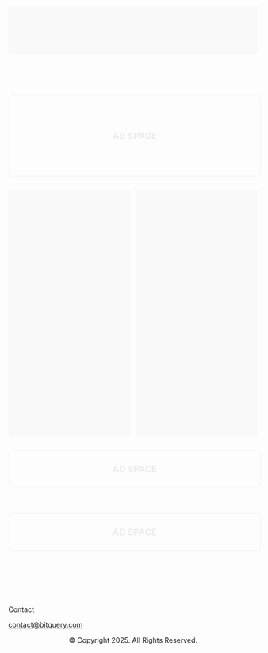 <style>
  header {
    height: 96px;
    background-color: #f9f9f9;
  }
  
  .ad-large {
    text-align: center;
    width: 100%;
    padding: 70px 0;
    font-size: large;
    font-weight: bold;
    border: 3px solid #f9f9f9;
    border-radius: 7px;
    color: #ececec;
  }

  .ad-small {
    text-align: center;
    width: 100%;
    padding: 25px 0;
    font-size: large;
    font-weight: bold;
    border: 3px solid #f9f9f9;
    border-radius: 7px;
    color: #ececec;
  }

  .footer-section {
    padding-top: 70px;
  }

  .spacer {
    height: 25px;
  }

  .space {
    background-color: #f9f9f9;
  }
</style>

<header>
  
</header>

<script defer src="https://www.livecoinwatch.com/static/lcw-widget.js"></script>
<div class="livecoinwatch-widget-5 space" lcw-base="USD" lcw-color-tx="#abb8c3" lcw-marquee-1="coins" lcw-marquee-2="movers" lcw-marquee-items="10" ></div>

<div class="spacer"></div>

<div class="ad-large">AD SPACE</div>

<div class="spacer"></div>

<div style="height: 500px">
  <div class="space" style="width: 49%; height: 100%; float: left;">
    <div class="tradingview-widget-container">
      <div class="tradingview-widget-container__widget"></div>
      <script type="text/javascript" src="https://s3.tradingview.com/external-embedding/embed-widget-events.js" async>
      {
        "width": "100%",
        "height": "100%",
        "colorTheme": "light",
        "isTransparent": true,
        "locale": "en",
        "importanceFilter": "0,1",
        "countryFilter": "ar,au,br,ca,cn,fr,de,in,id,it,jp,kr,mx,ru,sa,za,tr,gb,us,eu"
      }
      </script>
    </div>
  </div>

  <div class="space" style="width: 49%; height: 100%; float: right;">
    <div class="tradingview-widget-container">
      <div class="tradingview-widget-container__widget"></div>
      <script type="text/javascript" src="https://s3.tradingview.com/external-embedding/embed-widget-timeline.js" async>
      {
        "feedMode": "all_symbols",
        "isTransparent": true,
        "displayMode": "regular",
        "width": "100%",
        "height": "100%",
        "colorTheme": "light",
        "locale": "en"
      }
      </script>
    </div>
  </div>
</div>

<div class="spacer"></div>

<div class="ad-small">AD SPACE</div>

<div class="spacer"></div>

<div class="tradingview-widget-container space">
  <div class="tradingview-widget-container__widget"></div>
  <script type="text/javascript" src="https://s3.tradingview.com/external-embedding/embed-widget-advanced-chart.js" async>
  {
  "width": "100%",
  "height": "610",
  "symbol": "MARKETSCOM:BITCOIN",
  "interval": "D",
  "timezone": "exchange",
  "theme": "light",
  "style": "2",
  "locale": "en",
  "backgroundColor": "rgba(255, 255, 255, 1)",
  "withdateranges": true,
  "allow_symbol_change": true,
  "compareSymbols": [
    {
      "symbol": "MARKETSCOM:ETHEREUM",
      "position": "SameScale"
    }
  ],
  "details": true,
  "calendar": false,
  "support_host": "https://www.tradingview.com"
}
  </script>
</div>

<div class="spacer"></div>

<div class="ad-small">AD SPACE</div>

<div class="spacer"></div>

<div class="tradingview-widget-container space">
  <div class="tradingview-widget-container__widget"></div>
  <script type="text/javascript" src="https://s3.tradingview.com/external-embedding/embed-widget-screener.js" async>
  {
    "width": "100%",
    "height": 550,
    "defaultColumn": "overview",
    "screener_type": "crypto_mkt",
    "displayCurrency": "USD",
    "colorTheme": "light",
    "locale": "en"
  }
  </script>
</div>

<footer>
  <section class="footer-section">
    <div>
        <div>
            <nav>
                <p>Contact</p>
                <a href="mailto:contact@bitquery.com">contact@bitquery.com</a>
            </nav>
        </div>
        <div style="text-align: center;">
            <p>© Copyright 2025. All Rights Reserved.</p>
        </div>
    </div>
  </section>
</footer>
